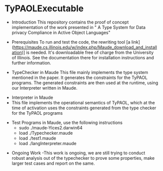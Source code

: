 # TyPAOLExecutable 

- Introduction
  This repository contains the proof of concept implementation of the work presented in  " A Type System for Data privacy Compliance in Active Object Languages" 
*  Prerequisites
  To run and test the code, the rewriting tool [a link] (https://maude.cs.illinois.edu/w/index.php/Maude_download_and_installation)] is needed. It's downloadable free of charge from 
  the University of Illinois. See the documentation there for installation instructions and further information.
+ TypeChecker in Maude
  This file mainly implements the type system mentioned in the paper. It generates the constraints for the TyPAOL programs. The generated constraints are then used at the runtime, using our Interpreter written in Maude.
- Interpreter in Maude
- This file implements the operational semantics of TyPAOL, which at the time of activation uses the constraints generated from the type checker for the TyPAOL programs
* Test Programs in Maude, use the following instructions
  -  sudo ./maude-Yices2.darwin64
  -  load ./Typechecker.maude
  -  load ./test1.maude
  -  load ./langInterpreter.maude
- Ongoing Work
    -This work is ongoing, we are still trying to conduct robust analysis out of the typechecker to prove some properties, make larger test cases and report on the same. 

